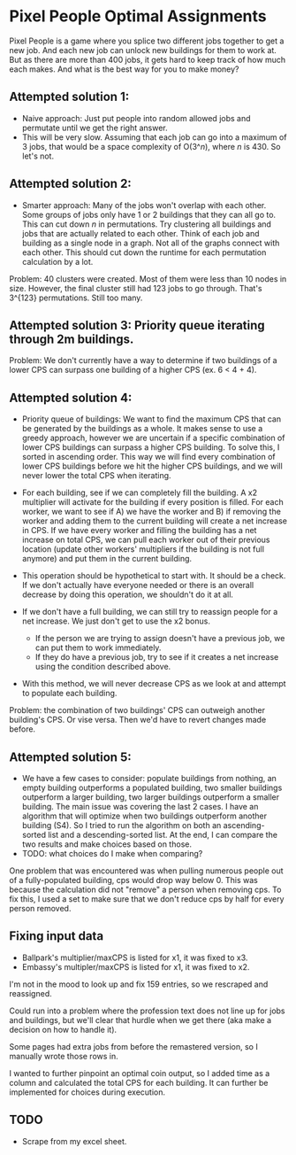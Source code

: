 # Pixel People Optimal Assignments

Pixel People is a game where you splice two different jobs together to get a new job. And each new job can unlock new buildings for them to work at. But as there are more than 400 jobs, it gets hard to keep track of how much each makes. And what is the best way for you to make money?

## Attempted solution 1:
* Naive approach: Just put people into random allowed jobs and permutate until we get the right answer.
* This will be very slow. Assuming that each job can go into a maximum of 3 jobs, that would be a space complexity of O(3^*n*), where *n* is 430. So let's not.

## Attempted solution 2:
* Smarter approach: Many of the jobs won't overlap with each other. Some groups of jobs only have 1 or 2 buildings that they can all go to. This can cut down *n* in permutations. Try clustering all buildings and jobs that are actually related to each other. Think of each job and building as a single node in a graph. Not all of the graphs connect with each other. This should cut down the runtime for each permutation calculation by a lot.

Problem: 40 clusters were created. Most of them were less than 10 nodes in size. However, the final cluster still had 123 jobs to go through. That's 3^{123} permutations. Still too many.

## Attempted solution 3: Priority queue iterating through 2m buildings.
Problem: We don't currently have a way to determine if two buildings of a lower CPS can surpass one building of a higher CPS (ex. 6 < 4 + 4).

## Attempted solution 4:
* Priority queue of buildings: We want to find the maximum CPS that can be generated by the buildings as a whole. It makes sense to use a greedy approach, however we are uncertain if a specific combination of lower CPS buildings can surpass a higher CPS building. To solve this, I sorted in ascending order. This way we will find every combination of lower CPS buildings before we hit the higher CPS buildings, and we will never lower the total CPS when iterating.
* For each building, see if we can completely fill the building. A x2 multiplier will activate for the building if every position is filled. For each worker, we want to see if A) we have the worker and B) if removing the worker and adding them to the current building will create a net increase in CPS. If we have every worker and filling the building has a net increase on total CPS, we can pull each worker out of their previous location (update other workers' multipliers if the building is not full anymore) and put them in the current building.
* This operation should be hypothetical to start with. It should be a check. If we don't actually have everyone needed or there is an overall decrease by doing this operation, we shouldn't do it at all.
* If we don't have a full building, we can still try to reassign people for a net increase. We just don't get to use the x2 bonus.
  * If the person we are trying to assign doesn't have a previous job, we can put them to work immediately.
  * If they do have a previous job, try to see if it creates a net increase using the condition described above.

* With this method, we will never decrease CPS as we look at and attempt to populate each building.<br>

Problem: the combination of two buildings' CPS can outweigh another building's CPS. Or vise versa. Then we'd have to revert changes made before.

## Attempted solution 5:
* We have a few cases to consider: populate buildings from nothing, an empty building outperforms a populated building, two smaller buildings outperform a larger building, two larger buildings outperform a smaller building. The main issue was covering the last 2 cases. I have an algorithm that will optimize when two buildings outperform another building (S4). So I tried to run the algorithm on both an ascending-sorted list and a descending-sorted list. At the end, I can compare the two results and make choices based on those.
* TODO: what choices do I make when comparing?

One problem that was encountered was when pulling numerous people out of a fully-populated building, cps would drop way below 0. This was because the calculation did not "remove" a person when removing cps. To fix this, I used a set to make sure that we don't reduce cps by half for every person removed.

## Fixing input data
* Ballpark's multiplier/maxCPS is listed for x1, it was fixed to x3.
* Embassy's multipler/maxCPS is listed for x1, it was fixed to x2.<br>

I'm not in the mood to look up and fix 159 entries, so we rescraped and reassigned.<br>

Could run into a problem where the profession text does not line up for jobs and buildings, but we'll clear that hurdle when we get there (aka make a decision on how to handle it).

Some pages had extra jobs from before the remastered version, so I manually wrote those rows in.

I wanted to further pinpoint an optimal coin output, so I added time as a column and calculated the total CPS for each building. It can further be implemented for choices during execution.

## TODO
* Scrape from my excel sheet.